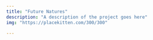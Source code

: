 ```yaml
---
title: "Future Natures"
description: "A description of the project goes here"
img: "https://placekitten.com/300/300"

---
```

